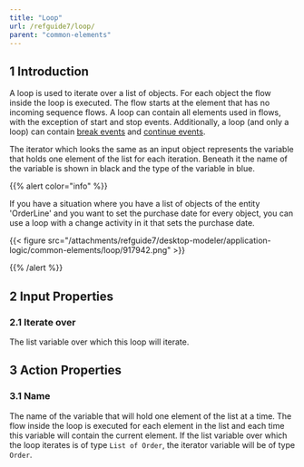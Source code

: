 ```yaml
---
title: "Loop"
url: /refguide7/loop/
parent: "common-elements"
---
```


## 1 Introduction

A loop is used to iterate over a list of objects. For each object the flow inside the loop is executed. The flow starts at the element that has no incoming sequence flows. A loop can contain all elements used in flows, with the exception of start and stop events. Additionally, a loop (and only a loop) can contain [break events](/refguide7/break-event/) and [continue events](/refguide7/continue-event/).

The iterator which looks the same as an input object represents the variable that holds one element of the list for each iteration. Beneath it the name of the variable is shown in black and the type of the variable in blue.

{{% alert color="info" %}}

If you have a situation where you have a list of objects of the entity 'OrderLine' and you want to set the purchase date for every object, you can use a loop with a change activity in it that sets the purchase date.

{{< figure src="/attachments/refguide7/desktop-modeler/application-logic/common-elements/loop/917942.png" >}}

{{% /alert %}}

## 2 Input Properties

### 2.1 Iterate over

The list variable over which this loop will iterate.

## 3 Action Properties

### 3.1 Name

The name of the variable that will hold one element of the list at a time. The flow inside the loop is executed for each element in the list and each time this variable will contain the current element. If the list variable over which the loop iterates is of type `List of Order`, the iterator variable will be of type `Order`.
